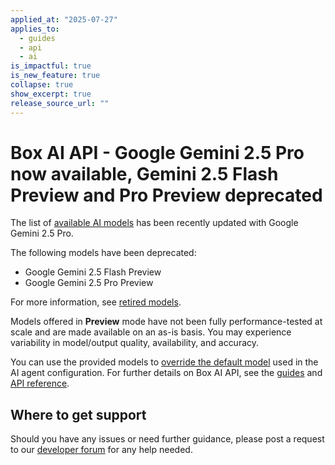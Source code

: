 ```yaml
---
applied_at: "2025-07-27"
applies_to:
  - guides
  - api
  - ai
is_impactful: true
is_new_feature: true
collapse: true
show_excerpt: true
release_source_url: ""
---
```


# Box AI API - Google Gemini 2.5 Pro now available, Gemini 2.5 Flash Preview and Pro Preview deprecated

The list of [available AI models][1] has been recently updated with Google Gemini 2.5 Pro.

The following models have been deprecated:

* Google Gemini 2.5 Flash Preview
* Google Gemini 2.5 Pro Preview

For more information, see [retired models][deprecated].

Models offered in **Preview** mode have not been fully performance-tested at scale and are made available on an as-is basis. You may experience variability in model/output quality, availability, and accuracy.

You can use the provided models to [override the default model][2] used in the AI agent configuration. 
For further details on Box AI API, see the [guides][3] and [API reference][4].

<!-- more -->


## Where to get support

Should you have any issues or need further guidance, please post a request to our [developer forum][5] for any help needed.

[1]: https://developer.box.com/guides/box-ai/supported-models/
[2]: https://box-ai/ai-agents/ai-agent-overrides
[3]: https://developer.box.com/guides/box-ai
[4]: https://developer.box.com/reference/post-ai-ask/
[5]: https://forum.box.com/
[deprecated]: https://cloud.google.com/vertex-ai/generative-ai/docs/learn/model-versions#expandable-1